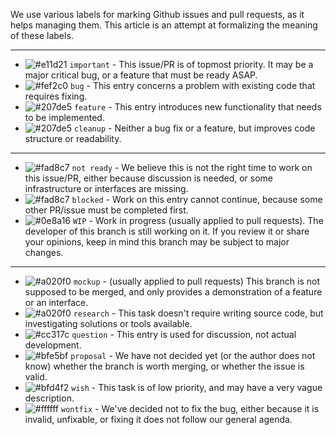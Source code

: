 We use various labels for marking Github issues and pull requests, as it helps managing them. This article is an attempt at formalizing the meaning of these labels.

---

 - ![#e11d21](https://placehold.it/15/e11d21/000000?text=+) `important` - This issue/PR is of topmost priority. It may be a major critical bug, or a feature that must be ready ASAP.
 - ![#fef2c0](https://placehold.it/15/fef2c0/000000?text=+) `bug` - This entry concerns a problem with existing code that requires fixing.
 - ![#207de5](https://placehold.it/15/207de5/000000?text=+) `feature` - This entry introduces new functionality that needs to be implemented.
 - ![#207de5](https://placehold.it/15/207de5/000000?text=+) `cleanup` - Neither a bug fix or a feature, but improves code structure or readability.

---

 - ![#fad8c7](https://placehold.it/15/fad8c7/000000?text=+) `not ready` - We believe this is not the right time to work on this issue/PR, either because discussion is needed, or some infrastructure or interfaces are missing.
 - ![#fad8c7](https://placehold.it/15/fad8c7/000000?text=+) `blocked` - Work on this entry cannot continue, because some other PR/issue must be completed first.
 - ![#0e8a16](https://placehold.it/15/0e8a16/000000?text=+) `WIP` - Work in progress (usually applied to pull requests). The developer of this branch is still working on it. If you review it or share your opinions, keep in mind this branch may be subject to major changes.

---

 - ![#a020f0](https://placehold.it/15/a020f0/000000?text=+) `mockup` - (usually applied to pull requests) This branch is not supposed to be merged, and only provides a demonstration of a feature or an interface.
 - ![#a020f0](https://placehold.it/15/a020f0/000000?text=+) `research` - This task doesn't require writing source code, but investigating solutions or tools available.
 - ![#cc317c](https://placehold.it/15/cc317c/000000?text=+) `question` - This entry is used for discussion, not actual development.
 - ![#bfe5bf](https://placehold.it/15/bfe5bf/000000?text=+) `proposal` - We have not decided yet (or the author does not know) whether the branch is worth merging, or whether the issue is valid.
 - ![#bfd4f2](https://placehold.it/15/bfd4f2/000000?text=+) `wish` - This task is of low priority, and may have a very vague description.
 - ![#ffffff](https://placehold.it/15/ffffff/000000?text=+) `wontfix` - We've decided not to fix the bug, either because it is invalid, unfixable, or fixing it does not follow our general agenda.
